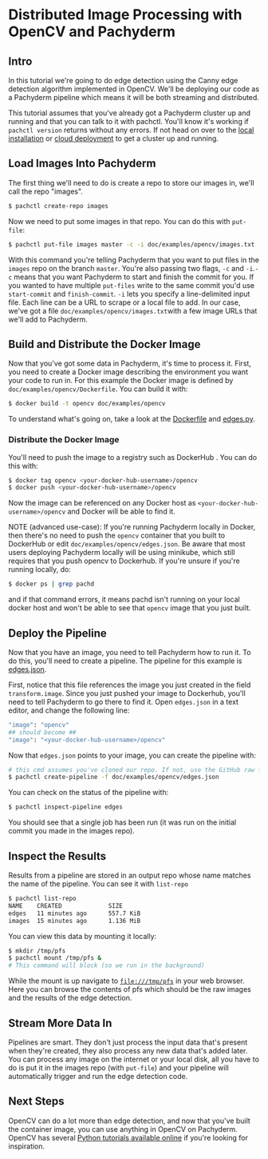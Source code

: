 # Distributed Image Processing with OpenCV and Pachyderm

## Intro

In this tutorial we're going to do edge detection using the Canny edge
detection algorithm implemented in OpenCV. We'll be deploying our code as a
Pachyderm pipeline which means it will be both streaming and distributed.

This tutorial assumes that you've already got a Pachyderm cluster up and
running and that you can talk to it with pachctl. You'll know it's working if
`pachctl version` returns without any errors. If not head on over to the [local installation](http://pachyderm.readthedocs.io/en/latest/getting_started/local_installation.html) or [cloud deployment](http://pachyderm.readthedocs.io/en/latest/development/deploying_on_the_cloud.html) to get a cluster up and running.

## Load Images Into Pachyderm
The first thing we'll need to do is create a repo to store our images in, we'll
call the repo "images".

```sh
$ pachctl create-repo images
```

Now we need to put some images in that repo. You can do this with `put-file`:

```sh
$ pachctl put-file images master -c -i doc/examples/opencv/images.txt
```

With this command you're telling Pachyderm that you want to put files in the
`images` repo on the branch `master`. You're also passing two flags, `-c` and `-i`.`-c` means
that you want Pachyderm to start and finish the commit for you. If you wanted
to have multiple `put-files` write to the same commit you'd use `start-commit`
and `finish-commit`. `-i` lets you specify a line-delimited input file. Each
line can be a URL to scrape or a local file to add. In our case, we've got a file
`doc/examples/opencv/images.txt`with a few image URLs that we'll add to Pachyderm.

## Build and Distribute the Docker Image

Now that you've got some data in Pachyderm, it's time to process it. First, you
need to create a Docker image describing the environment you want
your code to run in. For this example the Docker image is defined by
`doc/examples/opencv/Dockerfile`. You can build it with:

```sh
$ docker build -t opencv doc/examples/opencv
```

To understand what's going on, take a look at the [Dockerfile](./Dockerfile) and
[edges.py](./edges.py).

### Distribute the Docker Image
You'll need to push the image to a registry such as DockerHub . You can do this
with:

```sh
$ docker tag opencv <your-docker-hub-username>/opencv
$ docker push <your-docker-hub-username>/opencv
```

Now the image can be referenced on any Docker host as
`<your-docker-hub-username>/opencv` and Docker will be able to find it.

NOTE (advanced use-case): If you're running Pachyderm locally in Docker, then
there's no need to push the `opencv` container that you built to DockerHub or
edit `doc/examples/opencv/edges.json`. Be aware that most users deploying Pachyderm
locally will be using minikube, which still requires that you push opencv to
Dockerhub. If you're unsure if you're running locally, do:

```sh
$ docker ps | grep pachd
```

and if that command errors, it means pachd isn't running on your local docker host
and won't be able to see that `opencv` image that you just built.

## Deploy the Pipeline

Now that you have an image, you need to tell Pachyderm how to run it. To do this,
you'll need to create a pipeline. The pipeline for this example is [edges.json](./edges.json).

First, notice that this file references the image you just created in the field
`transform.image`. Since you just pushed your image to Dockerhub, you'll need to
tell Pachyderm to go there to find it. Open `edges.json` in a
text editor, and change the following line:

```sh
"image": "opencv"
## should become ##
"image": "<your-docker-hub-username>/opencv"
```

Now that `edges.json` points to your image, you can create the pipeline with:

```sh
# this cmd assumes you've cloned our repo. If not, use the GitHub raw file URL since `-f` can take a URL as well.
$ pachctl create-pipeline -f doc/examples/opencv/edges.json
```

You can check on the status of the pipeline with:

```sh
$ pachctl inspect-pipeline edges
```

You should see that a single job has been run (it was run on the initial commit
you made in the images repo).

## Inspect the Results

Results from a pipeline are stored in an output repo whose name matches the name
of the pipeline. You can see it with `list-repo`

```sh
$ pachctl list-repo
NAME    CREATED             SIZE
edges   11 minutes ago      557.7 KiB
images  15 minutes ago      1.136 MiB
```

You can view this data by mounting it locally:

```sh
$ mkdir /tmp/pfs
$ pachctl mount /tmp/pfs &
# This command will block (so we run in the background)
```

While the mount is up navigate to [`file:///tmp/pfs`](file:///tmp/pfs) in your
web browser. Here you can browse the contents of pfs which should be the raw
images and the results of the edge detection.

## Stream More Data In

Pipelines are smart. They don't just process the input data that's present when
they're created, they also process any new data that's added later.
You can process any image on the internet or your local disk, all you
have to do is put it in the images repo (with `put-file`) and your pipeline will
automatically trigger and run the edge detection code.

## Next Steps

OpenCV can do a lot more than edge detection, and now that you've built the
container image, you can use anything in OpenCV on Pachyderm. OpenCV has several
[Python tutorials available
online](https://opencv-python-tutroals.readthedocs.io/en/latest/py_tutorials/py_tutorials.html)
if you're looking for inspiration.
